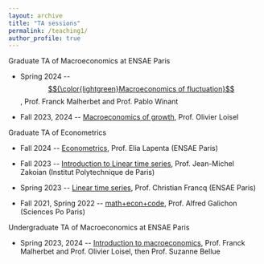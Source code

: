 ```yaml
---
layout: archive
title: "TA sessions"
permalink: /teaching1/
author_profile: true
---
```

Graduate TA of Macroeconomics at ENSAE Paris

* Spring 2024 -- [$${\color{lightgreen}Macroeconomics of fluctuation}$$](https://www.ensae.fr/courses/5707-macroeconomie-2-fluctuations), Prof. Franck Malherbet and Prof. Pablo Winant  
    
* Fall 2023, 2024 -- [Macroeconomics of growth](https://www.ensae.fr/courses/5841-macroeconomie-1), Prof. Olivier Loisel  
    
    
Graduate TA of Econometrics

* Fall 2024 -- [Econometrics](https://www.ensae.fr/courses/6099), Prof. Elia Lapenta (ENSAE Paris)

* Fall 2023 -- [Introduction to Linear time series](https://www.ip-paris.fr/en/education/masters/economics-program/master-year-1-economics), Prof. Jean-Michel Zakoian (Institut Polytechnique de Paris)

* Spring 2023 -- [Linear time series](https://www.ensae.fr/courses/146), Prof. Christian Francq (ENSAE Paris)

* Fall 2021, Spring 2022 -- [math+econ+code](https://www.math-econ-code.org), Prof. Alfred Galichon (Sciences Po Paris)  

Undergraduate TA of Macroeconomics at ENSAE Paris

* Spring 2023, 2024 -- [Introduction to macroeconomics](https://www.ensae.fr/courses/5083-introduction-la-macroeconomie), Prof. Franck Malherbet and Prof. Olivier Loisel, then Prof. Suzanne Bellue 
